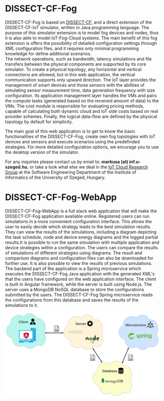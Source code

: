 # DISSECT-CF-Fog

DISSECT-CF-Fog is based on [DISSECT-CF](https://github.com/kecskemeti/dissect-cf), and a direct extension of the DISSECT-CF-IoT simulator, written in Java programming language. 
The purpose of this simulator extension is to model fog devices and nodes, thus it is also able to model IoT-Fog-Cloud systems. 
The main benefit of this fog extension is offers the possibility of detailed configuration settings through XML configuration files, 
and it requires only minimal programming knowledge for define additional scenarios.  
The network operations, such as bandwidth, latency simulations and file transfers between the physical components are supported by its core simulator.
To create a physical topology, any horizontal and vertical connections are allowed, but in this web application,
the vertical communication supports only upward direction. 
The IoT layer provides the management of smart devices and those sensors with the abilities of simulating sensor measurement time, 
data generation frequency with size configuration.
Its application management layer handles the VMs and pairs the compute tasks (generated based on the received amount of data) to the VMs. 
The cost module is responsible for evaluating pricing methods, capable of calculating both dynamic cloud and IoT side costs based on real provider schemes.
Finally, the logical data-flow are defined by the physical topology by default for simplicity.

The main goal of this web application is to get to know the basic functionalities of the DISSECT-CF-Fog, 
create own fog topologies with IoT devices and sensors and execute scenarios using the predefinded strategies. For more detailed configuration options,
we encurage you to use the desktop version of the simulator.

For any inquiries please contact us by email to: **markusa (at) inf.u-szeged.hu**, or take a look what else we deal in the 
[IoT Cloud Research Group](http://iotcloud.sed.hu/) at the Software Engineering Department of the Institute of Informatics of the University of Szeged, Hungary.

# DISSECT-CF-Fog-WebApp

DISSECT-CF-Fog-WebApp is a full stack web application that will make the DISSECT-CF-Fog application available online. Registered users can run simulations in a more convenient configuration interface.
This allows the user to easily decide which strategy leads to the best simulation results. They can view the results of the simulations, including a diagram depicting the task schedule, node and device energy diagrams and the logged partial results.It is possible to run the same simulation with multiple application and device strategies within a configuration. The users can compare the results of simulations of different strategies using diagrams. The result and comparison diagrams and configuration files can also be downloaded for further use. It is also possible to view the results of previous simulations.
The backend part of the application is a Spring microservice which executes the DISSECT-CF-Fog Java application with the generated XML's that the users have configured on the web application interface. The client is built in Angular framework, while the server is built using Node.js. The server uses a MongoDB NoSQL database to store the configurations submitted by the users. The DISSECT-CF-Fog Spring microservice reads the configurations from this database and saves the results of the simulations to it.

![Alt webapp](./readme-assets/webapp-architecture.svg)
